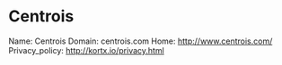 
# Centrois

Name: Centrois
Domain: centrois.com
Home: http://www.centrois.com/
Privacy_policy: http://kortx.io/privacy.html
